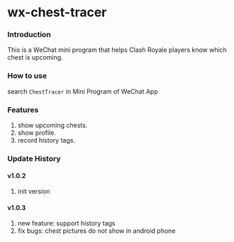 # wx-chest-tracer
### Introduction

This is a WeChat mini program that helps Clash Royale players know which chest is upcoming.

### How to use

search `ChestTracer` in Mini Program of WeChat App

### Features

1. show upcoming chests.
2. show profile.
3. record history tags.

### Update History

#### v1.0.2 

1. init version

#### v1.0.3

1. new feature: support history tags
2. fix bugs: chest pictures do not show in android phone
